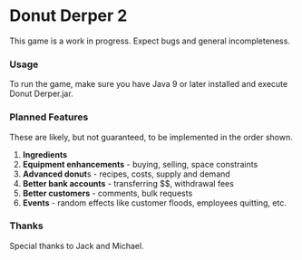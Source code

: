 # Donut Derper 2

This game is a work in progress. Expect bugs and general incompleteness.

### Usage
To run the game, make sure you have Java 9 or later installed and execute Donut Derper.jar.

### Planned Features
These are likely, but not guaranteed, to be implemented in the order shown.

  1. **Ingredients**
  1. **Equipment enhancements** - buying, selling, space constraints
  1. **Advanced donut**s - recipes, costs, supply and demand
  1. **Better bank accounts** - transferring $$, withdrawal fees
  1. **Better customers** - comments, bulk requests
  1. **Events** - random effects like customer floods, employees quitting, etc.

### Thanks
Special thanks to Jack and Michael.